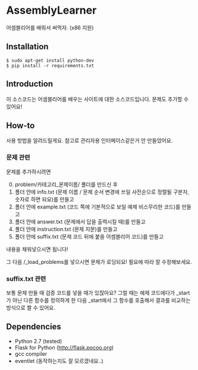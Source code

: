 # AssemblyLearner
어셈블리어를 배워서 써먹자. (x86 지원)

## Installation

```
$ sudo apt-get install python-dev
$ pip install -r requirements.txt
```

## Introduction
이 소스코드는 어셈블리어를 배우는 사이트에 대한 소스코드입니다.
문제도 추가할 수 있어요!

## How-to
사용 방법을 알려드릴게요. 참고로 관리자용 인터페이스같은거 안 만들었어요.

### 문제 관련
문제를 추가하시려면

0. problem/카테고리_문제이름/ 폴더를 만드신 후
0. 폴더 안에 info.txt (문제 이름 / 문제 순서 변경에 쓰일 사전순으로 정렬될 구분자, 숫자로 하면 되요)를 만들고
0. 폴더 안에 example.txt (코드 쪽에 기본적으로 보일 예제 비스무리한 코드)를 만들고
0. 폴더 안에 answer.txt (문제에서 답을 출력시킬 때)를 만들고
0. 폴더 안에 instruction.txt (문제 지문)를 만들고
0. 폴더 안에 suffix.txt (문제 코드 뒤에 붙을 어셈블리어 코드)를 만들고

내용을 채워넣으시면 됩니다!

그 다음 /_load_problems를 넣으시면 문제가 로딩되요!
필요에 따라 잘 수정해보세요.

### suffix.txt 관련
보통 문제 만들 때 검증 코드를 넣을 때가 있잖아요?
그럴 때는 예제 코드에다가 _start가 아닌 다른 함수를 정의하게 한 다음 _start에서 그 함수를 호출해서 결과를 비교하는 방식으로 짤 수 있어요.

## Dependencies
- Python 2.7 (tested)
- Flask for Python (http://flask.pocoo.org)
- gcc compiler
- eventlet (동작하는지도 잘 모르겠네요..)
